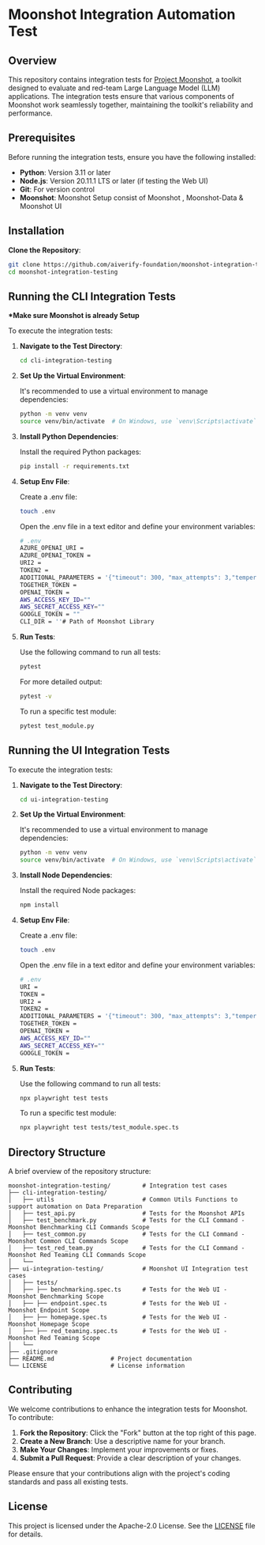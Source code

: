 # Moonshot Integration Automation Test

## Overview

This repository contains integration tests for [Project Moonshot](https://github.com/aiverify-foundation/moonshot), a toolkit designed to evaluate and red-team Large Language Model (LLM) applications. The integration tests ensure that various components of Moonshot work seamlessly together, maintaining the toolkit's reliability and performance.

## Prerequisites

Before running the integration tests, ensure you have the following installed:

- **Python**: Version 3.11 or later
- **Node.js**: Version 20.11.1 LTS or later (if testing the Web UI)
- **Git**: For version control
- **Moonshot**: Moonshot Setup consist of Moonshot , Moonshot-Data & Moonshot UI

## Installation

**Clone the Repository**:

   ```bash
   git clone https://github.com/aiverify-foundation/moonshot-integration-testing.git
   cd moonshot-integration-testing
   ```

## Running the CLI Integration Tests
__*Make sure Moonshot is already Setup__

To execute the integration tests:

1. **Navigate to the Test Directory**:

   ```bash
   cd cli-integration-testing
   ```
2. **Set Up the Virtual Environment**:

   It's recommended to use a virtual environment to manage dependencies:

   ```bash
   python -m venv venv
   source venv/bin/activate  # On Windows, use `venv\Scripts\activate`
   ```

3. **Install Python Dependencies**:

   Install the required Python packages:

   ```bash
   pip install -r requirements.txt
   ```
3. **Setup Env File**:

   Create a .env file:

   ```bash
   touch .env
   ```

   Open the .env file in a text editor and define your environment variables:
   ```bash
   # .env
   AZURE_OPENAI_URI =
   AZURE_OPENAI_TOKEN =
   URI2 = 
   TOKEN2 = 
   ADDITIONAL_PARAMETERS = '{"timeout": 300, "max_attempts": 3,"temperature": 0.5 }'
   TOGETHER_TOKEN = 
   OPENAI_TOKEN = 
   AWS_ACCESS_KEY_ID=""
   AWS_SECRET_ACCESS_KEY=""
   GOOGLE_TOKEN = ""
   CLI_DIR = ''# Path of Moonshot Library
   ```

4. **Run Tests**:

   Use the following command to run all tests:

   ```bash
   pytest
   ```

   For more detailed output:

   ```bash
   pytest -v
   ```

   To run a specific test module:

   ```bash
   pytest test_module.py
   ```
## Running the UI Integration Tests

To execute the integration tests:

1. **Navigate to the Test Directory**:

   ```bash
   cd ui-integration-testing
   ```
2. **Set Up the Virtual Environment**:

   It's recommended to use a virtual environment to manage dependencies:

   ```bash
   python -m venv venv
   source venv/bin/activate  # On Windows, use `venv\Scripts\activate`
   ```

3. **Install Node Dependencies**:

   Install the required Node packages:

   ```bash
   npm install
   ```
4. **Setup Env File**:

   Create a .env file:

   ```bash
   touch .env
   ```

   Open the .env file in a text editor and define your environment variables:
   ```bash
   # .env
   URI =
   TOKEN =
   URI2 =
   TOKEN2 =
   ADDITIONAL_PARAMETERS = '{"timeout": 300, "max_attempts": 3,"temperature": 0.5 }'
   TOGETHER_TOKEN =
   OPENAI_TOKEN = 
   AWS_ACCESS_KEY_ID=""
   AWS_SECRET_ACCESS_KEY=""
   GOOGLE_TOKEN = 
   ```
5. **Run Tests**:

   Use the following command to run all tests:

   ```bash
   npx playwright test tests
   ```
   To run a specific test module:

   ```bash
   npx playwright test tests/test_module.spec.ts
   ```
   
## Directory Structure

A brief overview of the repository structure:

```
moonshot-integration-testing/         # Integration test cases
├── cli-integration-testing/                   
│   ├── utils                         # Common Utils Functions to support automation on Data Preparation
│   ├── test_api.py                   # Tests for the Moonshot APIs
│   ├── test_benchmark.py             # Tests for the CLI Command - Moonshot Benchmarking CLI Commands Scope
│   ├── test_common.py                # Tests for the CLI Command - Moonshot Common CLI Commands Scope
│   ├── test_red_team.py              # Tests for the CLI Command - Moonshot Red Teaming CLI Commands Scope
│   └── 
├── ui-integration-testing/           # Moonshot UI Integration test cases
│   ├── tests/
│   ├── ├── benchmarking.spec.ts      # Tests for the Web UI - Moonshot Benchmarking Scope
│   ├── ├── endpoint.spec.ts          # Tests for the Web UI - Moonshot Endpoint Scope
│   ├── ├── homepage.spec.ts          # Tests for the Web UI - Moonshot Homepage Scope
│   ├── ├── red_teaming.spec.ts       # Tests for the Web UI - Moonshot Red Teaming Scope
│   └── 
├── .gitignore
├── README.md                # Project documentation
└── LICENSE                  # License information
```

## Contributing

We welcome contributions to enhance the integration tests for Moonshot. To contribute:

1. **Fork the Repository**: Click the "Fork" button at the top right of this page.
2. **Create a New Branch**: Use a descriptive name for your branch.
3. **Make Your Changes**: Implement your improvements or fixes.
4. **Submit a Pull Request**: Provide a clear description of your changes.

Please ensure that your contributions align with the project's coding standards and pass all existing tests.

## License

This project is licensed under the Apache-2.0 License. See the [LICENSE](LICENSE) file for details.
